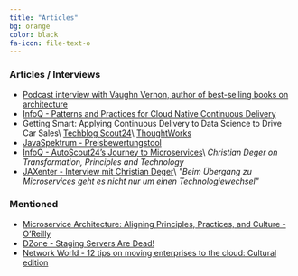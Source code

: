 ```yaml
---
title: "Articles"
bg: orange
color: black
fa-icon: file-text-o
---
```


### Articles / Interviews
* [Podcast interview with Vaughn Vernon, author of best-selling books on architecture](https://adddot.io/podcast/3-christian-deger/)
* [InfoQ - Patterns and Practices for Cloud Native Continuous Delivery](https://www.infoq.com/news/2018/06/cloud-native-continuous-delivery)
* Getting Smart: Applying Continuous Delivery to Data Science to Drive Car Sales\\
[Techblog Scout24](http://techblog.scout24.com/2017/03/getting-smart-applying-continuous-delivery-data-science-drive-car-sales/)\\
[ThoughtWorks](https://www.thoughtworks.com/insights/blog/getting-smart-applying-continuous-delivery-data-science-drive-car-sales)
* [JavaSpektrum - Preisbewertungstool](http://www.sigs-datacom.de/fachzeitschriften/javaspektrum/archiv/artikelansicht/artikel-titel/data-science-produktiv-ein-neues-datengetriebenes-preisbewertungstool.html)
* [InfoQ - AutoScout24’s Journey to Microservices](https://www.infoq.com/news/2016/02/autoscout-microservices)\\
_Christian Deger on Transformation, Principles and Technology_
* [JAXenter - Interview mit Christian Deger](https://jaxenter.de/beim-uebergang-zu-microservices-geht-es-nicht-nur-um-einen-technologiewechsel-34188)\\
_"Beim Übergang zu Microservices geht es nicht nur um einen Technologiewechsel"_

### Mentioned
* [Microservice Architecture: Aligning Principles, Practices, and Culture - O’Reilly](http://transform.ca.com/API-microservice-architecture-oreilly-book.html)
* [DZone - Staging Servers Are Dead!](https://dzone.com/articles/staging-servers-are-dead)
* [Network World - 12 tips on moving enterprises to the cloud: Cultural edition](http://www.networkworld.com/article/3151512/cloud-computing/12-tips-on-moving-enterprises-to-the-cloud-cultural-edition.html)
